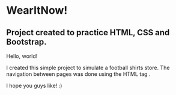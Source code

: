 # WearItNow!
## Project created to practice HTML, CSS and Bootstrap.

Hello, world!

I created this simple project to simulate a football shirts store. The navigation between pages was done using the HTML tag <href>. 

I hope you guys like! :)
